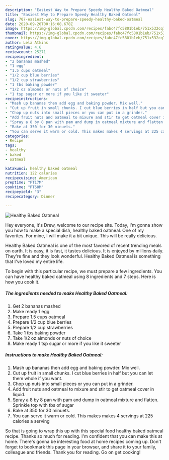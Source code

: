 ```yaml
---
description: "Easiest Way to Prepare Speedy Healthy Baked Oatmeal"
title: "Easiest Way to Prepare Speedy Healthy Baked Oatmeal"
slug: 707-easiest-way-to-prepare-speedy-healthy-baked-oatmeal
date: 2020-09-20T00:16:08.678Z
image: https://img-global.cpcdn.com/recipes/fabc47fc5801b1eb/751x532cq70/healthy-baked-oatmeal-recipe-main-photo.jpg
thumbnail: https://img-global.cpcdn.com/recipes/fabc47fc5801b1eb/751x532cq70/healthy-baked-oatmeal-recipe-main-photo.jpg
cover: https://img-global.cpcdn.com/recipes/fabc47fc5801b1eb/751x532cq70/healthy-baked-oatmeal-recipe-main-photo.jpg
author: Lela Atkins
ratingvalue: 4.6
reviewcount: 25271
recipeingredient:
- "2 bananas mashed"
- "1 egg"
- "1.5 cups oatmeal"
- "1/2 cup blue berries"
- "1/2 cup strawberries"
- "1 tbs baking powder"
- "1/2 oz almonds or nuts of choice"
- "1 tsp sugar or more if you like it sweeter"
recipeinstructions:
- "Mash up bananas then add egg and baking powder. Mix well."
- "Cut up fruit in small chunks. I cut blue berries in half but you can let them whole if you want."
- "Chop up nuts into small pieces or you can put in a grinder."
- "Add fruit nuts and oatmeal to mixure and stir to get oatmeal cover in liquid."
- "Spray a 8 by 8 pan with pam and dump in oatmeal mixture and flatten. Sprinkle top with tbs of sugar"
- "Bake at 350 for 30 minuets."
- "You can serve it warm or cold. This makes makes 4 servings at 225 calories a serving"
categories:
- Recipe
tags:
- healthy
- baked
- oatmeal

katakunci: healthy baked oatmeal 
nutrition: 122 calories
recipecuisine: American
preptime: "PT17M"
cooktime: "PT60M"
recipeyield: "3"
recipecategory: Dinner

---
```



![Healthy Baked Oatmeal](https://img-global.cpcdn.com/recipes/fabc47fc5801b1eb/751x532cq70/healthy-baked-oatmeal-recipe-main-photo.jpg)

Hey everyone, it's Drew, welcome to our recipe site. Today, I'm gonna show you how to make a special dish, healthy baked oatmeal. One of my favorites. For mine, I will make it a bit unique. This will be really delicious.

Healthy Baked Oatmeal is one of the most favored of recent trending meals on earth. It is easy, it is fast, it tastes delicious. It is enjoyed by millions daily. They're fine and they look wonderful. Healthy Baked Oatmeal is something that I've loved my entire life.




To begin with this particular recipe, we must prepare a few ingredients. You can have healthy baked oatmeal using 8 ingredients and 7 steps. Here is how you cook it.

<!--inarticleads1-->

##### The ingredients needed to make Healthy Baked Oatmeal:

1. Get 2 bananas mashed
1. Make ready 1 egg
1. Prepare 1.5 cups oatmeal
1. Prepare 1/2 cup blue berries
1. Prepare 1/2 cup strawberries
1. Take 1 tbs baking powder
1. Take 1/2 oz almonds or nuts of choice
1. Make ready 1 tsp sugar or more if you like it sweeter




<!--inarticleads2-->

##### Instructions to make Healthy Baked Oatmeal:

1. Mash up bananas then add egg and baking powder. Mix well.
1. Cut up fruit in small chunks. I cut blue berries in half but you can let them whole if you want.
1. Chop up nuts into small pieces or you can put in a grinder.
1. Add fruit nuts and oatmeal to mixure and stir to get oatmeal cover in liquid.
1. Spray a 8 by 8 pan with pam and dump in oatmeal mixture and flatten. Sprinkle top with tbs of sugar
1. Bake at 350 for 30 minuets.
1. You can serve it warm or cold. This makes makes 4 servings at 225 calories a serving




So that is going to wrap this up with this special food healthy baked oatmeal recipe. Thanks so much for reading. I'm confident that you can make this at home. There's gonna be interesting food at home recipes coming up. Don't forget to bookmark this page in your browser, and share it to your family, colleague and friends. Thank you for reading. Go on get cooking!

